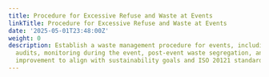 ```yaml
---
title: Procedure for Excessive Refuse and Waste at Events
linkTitle: Procedure for Excessive Refuse and Waste at Events
date: '2025-05-01T23:48:00Z'
weight: 0
description: Establish a waste management procedure for events, including pre-event
  audits, monitoring during the event, post-event waste segregation, and continuous
  improvement to align with sustainability goals and ISO 20121 standards.
---
```



<!-- Unsupported block type: table_of_contents -->

<!-- Unsupported block type: unsupported -->

